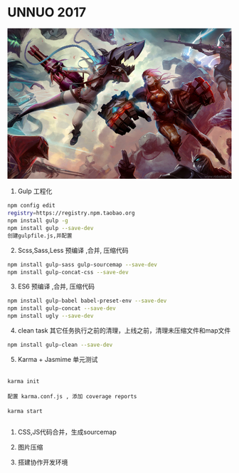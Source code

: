 UNNUO 2017
===
![enter image description here](./screenshot.jpg)

1. Gulp 工程化

  ```bash
  npm config edit
  registry=https://registry.npm.taobao.org
  npm install gulp -g
  npm install gulp --save-dev
  创建gulpfile.js,并配置
  ```

2. Scss,Sass,Less 预编译 ,合并, 压缩代码

  ```bash
  npm install gulp-sass gulp-sourcemap --save-dev
  npm install gulp-concat-css --save-dev
  ```

3. ES6 预编译 ,合并, 压缩代码

  ```bash
  npm install gulp-babel babel-preset-env --save-dev
  npm install gulp-concat --save-dev
  npm install ugly --save-dev
  ```

4. clean task 其它任务执行之前的清理，上线之前，清理未压缩文件和map文件

  ```bash
  npm install gulp-clean --save-dev
  ```

5. Karma + Jasmime 单元测试

  ```bash npm install karma-cli -g npm install karma --save-dev

  karma init

  配置 karma.conf.js , 添加 coverage reports

  karma start

````
```
````

1. CSS,JS代码合并，生成sourcemap

2. 图片压缩

3. 搭建协作开发环境
